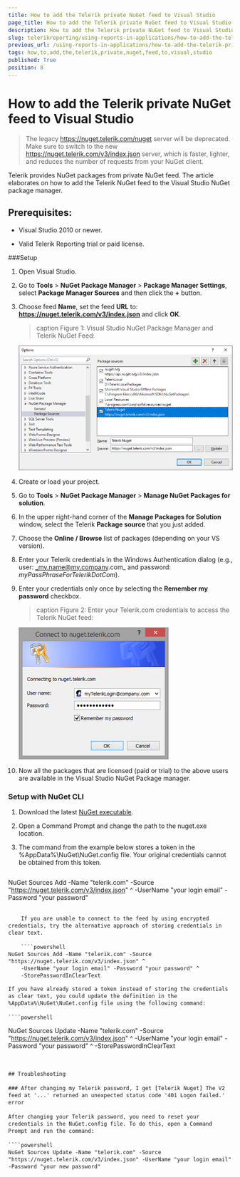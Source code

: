 ```yaml
---
title: How to add the Telerik private NuGet feed to Visual Studio
page_title: How to add the Telerik private NuGet feed to Visual Studio 
description: How to add the Telerik private NuGet feed to Visual Studio
slug: telerikreporting/using-reports-in-applications/how-to-add-the-telerik-private-nuget-feed-to-visual-studio
previous_url: /using-reports-in-applications/how-to-add-the-telerik-private-nuget-feed-to-visual-studio
tags: how,to,add,the,telerik,private,nuget,feed,to,visual,studio
published: True
position: 8
---
```


# How to add the Telerik private NuGet feed to Visual Studio

> The legacy https://nuget.telerik.com/nuget server will be deprecated. Make sure to switch to the new https://nuget.telerik.com/v3/index.json server, which is faster, lighter, and reduces the number of requests from your NuGet client. 

Telerik provides NuGet packages from private NuGet feed. The article elaborates on how to add the Telerik NuGet feed to the Visual Studio NuGet package manager. 

## Prerequisites:

* Visual Studio 2010 or newer.

* Valid Telerik Reporting trial or paid license.

###Setup

1. Open Visual Studio. 

1. Go to __Tools__ > __NuGet Package Manager__ > __Package Manager Settings__, select __Package Manager Sources__ and then click the __+__ button. 

1. Choose feed __Name__, set the feed __URL__ to: __https://nuget.telerik.com/v3/index.json__ and click __OK__. 
	
	>caption Figure 1: Visual Studio NuGet Package Manager and Telerik NuGet Feed: 

	![nuged feed](images/nuged-feed-in-npm.png)

1. Create or load your project. 

1. Go to __Tools__ > __NuGet Package Manager__ > __Manage NuGet Packages for solution__. 

1. In the upper right-hand corner of the __Manage Packages for Solution__ window, select the Telerik __Package source__ that you just added. 

1. Choose the __Online / Browse__ list of packages (depending on your VS version). 

1. Enter your Telerik credentials in the Windows Authentication dialog (e.g., user: _my.name@my.company.com_ and password: _myPassPhraseForTelerikDotCom_). 

1. Enter your credentials only once by selecting the __Remember my password__ checkbox. 

	>caption Figure 2: Enter your Telerik.com credentials to access the Telerik NuGet feed:   

	![nuget Wcredentials](images/nuget-credentials.png)

1. Now all the packages that are licensed (paid or trial) to the above users are available in the Visual Studio NuGet Package manager. 

### Setup with NuGet CLI          

1. Download the latest [NuGet executable](https://dist.nuget.org/win-x86-commandline/latest/nuget.exe). 

1. Open a Command Prompt and change the path to the nuget.exe location. 

1. The command from the example below stores a token in the %AppData%\NuGet\NuGet.config file. Your original credentials cannot be obtained from this token. 
    
	````powershell
NuGet Sources Add -Name "telerik.com" -Source "https://nuget.telerik.com/v3/index.json" ^
	-UserName "your login email" -Password "your password"
````

	If you are unable to connect to the feed by using encrypted credentials, try the alternative approach of storing credentials in clear text. 
    
	````powershell
NuGet Sources Add -Name "telerik.com" -Source "https://nuget.telerik.com/v3/index.json" ^
	-UserName "your login email" -Password "your password" ^
	-StorePasswordInClearText
````

	If you have already stored a token instead of storing the credentials as clear text, you could update the definition in the %AppData%\NuGet\NuGet.config file using the following command: 
    
	````powershell
NuGet Sources Update -Name "telerik.com" -Source "https://nuget.telerik.com/v3/index.json" ^
	-UserName "your login email" -Password "your password" ^
	-StorePasswordInClearText
````


## Troubleshooting

### After changing my Telerik password, I get [Telerik Nuget] The V2 feed at '...' returned an unexpected status code '401 Logon failed.' error

After changing your Telerik password, you need to reset your credentials in the NuGet.config file. To do this, open a Command Prompt and run the command: 
    
````powershell
NuGet Sources Update -Name "telerik.com" -Source "https://nuget.telerik.com/v3/index.json" -UserName "your login email" -Password "your new password"
````

